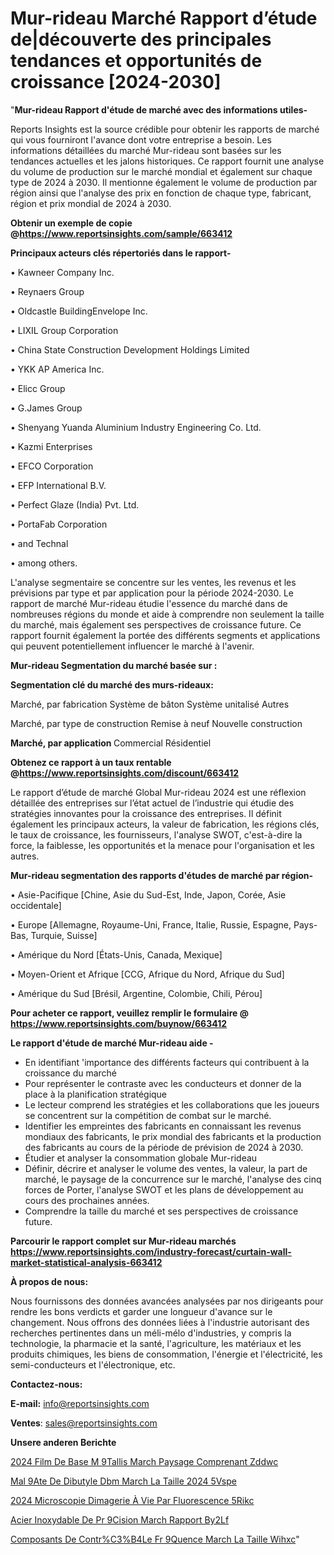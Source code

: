 # Mur-rideau Marché Rapport d’étude de|découverte des principales tendances et opportunités de croissance [2024-2030]

"<strong>Mur-rideau Rapport d'étude de marché avec des informations utiles-</strong>

Reports Insights est la source crédible pour obtenir les rapports de marché qui vous fourniront l'avance dont votre entreprise a besoin. Les informations détaillées du marché Mur-rideau sont basées sur les tendances actuelles et les jalons historiques. Ce rapport fournit une analyse du volume de production sur le marché mondial et également sur chaque type de 2024 à 2030. Il mentionne également le volume de production par région ainsi que l'analyse des prix en fonction de chaque type, fabricant, région et prix mondial de 2024 à 2030.

<strong><b>Obtenir un exemple de copie @</b></strong><a href=https://www.reportsinsights.com/sample/663412><strong><b>https://www.reportsinsights.com/sample/663412</b></strong></a>

<b>Principaux acteurs clés répertoriés dans le rapport-</b>

<b> </b>• Kawneer Company Inc.

• Reynaers Group

• Oldcastle BuildingEnvelope Inc.

• LIXIL Group Corporation

• China State Construction Development Holdings Limited

• YKK AP America Inc.

• Elicc Group

• G.James Group

• Shenyang Yuanda Aluminium Industry Engineering Co. Ltd.

• Kazmi Enterprises

• EFCO Corporation

• EFP International B.V.

• Perfect Glaze (India) Pvt. Ltd.

• PortaFab Corporation

• and Technal

• among others.

L'analyse segmentaire se concentre sur les ventes, les revenus et les prévisions par type et par application pour la période 2024-2030. Le rapport de marché Mur-rideau étudie l'essence du marché dans de nombreuses régions du monde et aide à comprendre non seulement la taille du marché, mais également ses perspectives de croissance future. Ce rapport fournit également la portée des différents segments et applications qui peuvent potentiellement influencer le marché à l'avenir.

<strong>Mur-rideau Segmentation du marché basée sur :</strong>

<strong> Segmentation clé du marché des murs-rideaux: </strong>

Marché, par fabrication
Système de bâton
Système unitalisé
Autres

Marché, par type de construction
Remise à neuf
Nouvelle construction

<strong> Marché, par application </strong>
Commercial
Résidentiel

<strong><b>Obtenez ce rapport à un taux rentable @</b></strong><a href=https://www.reportsinsights.com/discount/663412><strong><b>https://www.reportsinsights.com/discount/663412</b></strong></a>

Le rapport d’étude de marché Global Mur-rideau 2024 est une réflexion détaillée des entreprises sur l’état actuel de l’industrie qui étudie des stratégies innovantes pour la croissance des entreprises. Il définit également les principaux acteurs, la valeur de fabrication, les régions clés, le taux de croissance, les fournisseurs, l'analyse SWOT, c'est-à-dire la force, la faiblesse, les opportunités et la menace pour l'organisation et les autres.

<strong>Mur-rideau segmentation des rapports d'études de marché par région-</strong>

• Asie-Pacifique [Chine, Asie du Sud-Est, Inde, Japon, Corée, Asie occidentale]

• Europe [Allemagne, Royaume-Uni, France, Italie, Russie, Espagne, Pays-Bas, Turquie, Suisse]

• Amérique du Nord [États-Unis, Canada, Mexique]

• Moyen-Orient et Afrique [CCG, Afrique du Nord, Afrique du Sud]

• Amérique du Sud [Brésil, Argentine, Colombie, Chili, Pérou]

<strong>Pour acheter ce rapport, veuillez remplir le formulaire @   <a href=https://www.reportsinsights.com/buynow/663412>https://www.reportsinsights.com/buynow/663412</a></strong>

<strong>Le rapport d'étude de marché Mur-rideau aide -</strong>
<ul>
  <li>En identifiant 'importance des différents facteurs qui contribuent à la croissance du marché</li>
  <li>Pour représenter le contraste avec les conducteurs et donner de la place à la planification stratégique</li>
  <li>Le lecteur comprend les stratégies et les collaborations que les joueurs se concentrent sur la compétition de combat sur le marché.</li>
  <li>Identifier les empreintes des fabricants en connaissant les revenus mondiaux des fabricants, le prix mondial des fabricants et la production des fabricants au cours de la période de prévision de 2024 à 2030.</li>
  <li>Étudier et analyser la consommation globale Mur-rideau</li>
  <li>Définir, décrire et analyser le volume des ventes, la valeur, la part de marché, le paysage de la concurrence sur le marché, l'analyse des cinq forces de Porter, l'analyse SWOT et les plans de développement au cours des prochaines années.</li>
  <li>Comprendre la taille du marché et ses perspectives de croissance future.</li>
</ul>

<strong>Parcourir le rapport complet sur Mur-rideau marchés <a href=https://www.reportsinsights.com/industry-forecast/curtain-wall-market-statistical-analysis-663412>https://www.reportsinsights.com/industry-forecast/curtain-wall-market-statistical-analysis-663412</a></strong>

<strong>À propos de nous:</strong>

Nous fournissons des données avancées analysées par nos dirigeants pour rendre les bons verdicts et garder une longueur d'avance sur le changement. Nous offrons des données liées à l'industrie autorisant des recherches pertinentes dans un méli-mélo d'industries, y compris la technologie, la pharmacie et la santé, l'agriculture, les matériaux et les produits chimiques, les biens de consommation, l'énergie et l'électricité, les semi-conducteurs et l'électronique, etc.

<strong>Contactez-nous:</strong>

<strong>E-mail:</strong> <a href=mailto:info@reportsinsights.com>info@reportsinsights.com</a>

<strong>Ventes</strong>: <a href=mailto:sales@reportsinsights.com>sales@reportsinsights.com</a>

<strong>Unsere anderen Berichte</strong>

<a href=https://www.linkedin.com/pulse/2024-film-de-base-m%C3%A9tallis%C3%A9-march%C3%A9-paysage-comprenant-zddwc/>2024 Film De Base M 9Tallis March Paysage Comprenant Zddwc</a>

<a href=https://www.linkedin.com/pulse/mal%C3%A9ate-de-dibutyle-dbm-march%C3%A9-la-taille-2024-5vspe/>Mal 9Ate De Dibutyle Dbm March La Taille 2024 5Vspe</a>

<a href=https://www.linkedin.com/pulse/2024-microscopie-dimagerie-à-vie-par-fluorescence-5rikc/>2024 Microscopie Dimagerie À Vie Par Fluorescence 5Rikc</a>

<a href=https://www.linkedin.com/pulse/acier-inoxydable-de-pr%C3%A9cision-march%C3%A9-rapport-by2lf/>Acier Inoxydable De Pr 9Cision March Rapport By2Lf</a>

<a href=https://www.linkedin.com/pulse/composants-de-contr%C3%B4le-fr%C3%A9quence-march%C3%A9-la-taille-wihxc/>Composants De Contr%C3%B4Le Fr 9Quence March La Taille Wihxc</a>"
